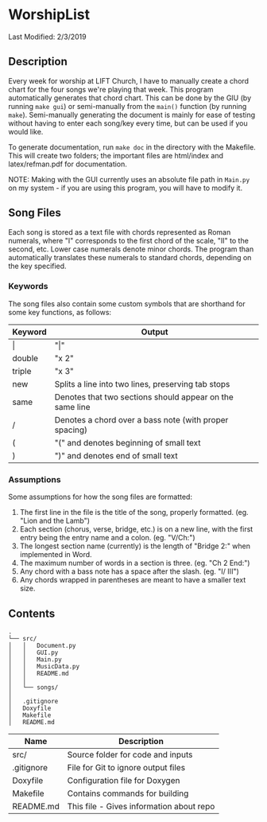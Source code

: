 # WorshipList
Last Modified: 2/3/2019

## Description

Every week for worship at LIFT Church, I have to manually create a chord chart for the four songs we're playing that week. This program automatically generates that chord chart. This can be done by the GIU (by running `make gui`) or semi-manually from the `main()` function (by running `make`). Semi-manually generating the document is mainly for ease of testing without having to enter each song/key every time, but can be used if you would like.

To generate documentation, run `make doc` in the directory with the Makefile. This will create two folders; the important files are html/index and latex/refman.pdf for documentation.

NOTE: Making with the GUI currently uses an absolute file path in `Main.py` on my system - if you are using this program, you will have to modify it.

## Song Files

Each song is stored as a text file with chords represented as Roman numerals, where "I" corresponds to the first chord of the scale, "II" to the second, etc. Lower case numerals denote minor chords. The program than automatically translates these numerals to standard chords, depending on the key specified. 

### Keywords

The song files also contain some custom symbols that are shorthand for some key functions, as follows:

| Keyword | Output |
|---|---|
|\||"\|"|
|double|"x 2"|
|triple|"x 3"|
|new|Splits a line into two lines, preserving tab stops|
|same|Denotes that two sections should appear on the same line|
|/|Denotes a chord over a bass note (with proper spacing)|
|(|"(" and denotes beginning of small text|
|)|")" and denotes end of small text|

### Assumptions

Some assumptions for how the song files are formatted:
1) The first line in the file is the title of the song, properly formatted. (eg. "Lion and the Lamb")
2) Each section (chorus, verse, bridge, etc.) is on a new line, with the first entry being the entry name and a colon. (eg. "V/Ch:")
3) The longest section name (currently) is the length of "Bridge 2:" when implemented in Word.
4) The maximum number of words in a section is three. (eg. "Ch 2 End:")
5) Any chord with a bass note has a space after the slash. (eg. "I/ III")
6) Any chords wrapped in parentheses are meant to have a smaller text size.

## Contents

```
.
└── src/
│   │   Document.py
│   │   GUI.py  
│   │   Main.py
│   │   MusicData.py
│   │   README.md  
│   │
│   └── songs/
│   
│   .gitignore
│   Doxyfile
│   Makefile
│   README.md
```

| Name | Description |
|---|---|
|src/|Source folder for code and inputs|
|.gitignore|File for Git to ignore output files|
|Doxyfile|Configuration file for Doxygen|
|Makefile|Contains commands for building|
|README.md|This file - Gives information about repo|
